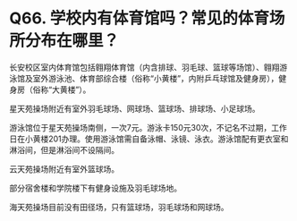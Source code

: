 # Q66. 学校内有体育馆吗？常见的体育场所分布在哪里？
长安校区室内体育馆包括翱翔体育馆（内含排球、羽毛球、篮球等场馆）、翱翔游泳馆及室外游泳池、体育部综合楼（俗称“小黄楼”，内附乒乓球馆及健身房），健身房（俗称“大黄楼”）。

星天苑操场附近有室外羽毛球场、网球场、篮球场、排球场、小足球场。

游泳馆位于星天苑操场南侧，一次7元。游泳卡150元30次，不记名不过期，工作日在小黄楼201办理。使用游泳馆需自备泳帽、泳镜、泳衣。游泳馆配有更衣室和淋浴间，但是淋浴间不设隔间。

云天苑操场附近有室外篮球场。

部分宿舍楼和学院楼下有健身设施及羽毛球场地。

海天苑操场目前没有田径场，只有篮球场，羽毛球场和网球场。
